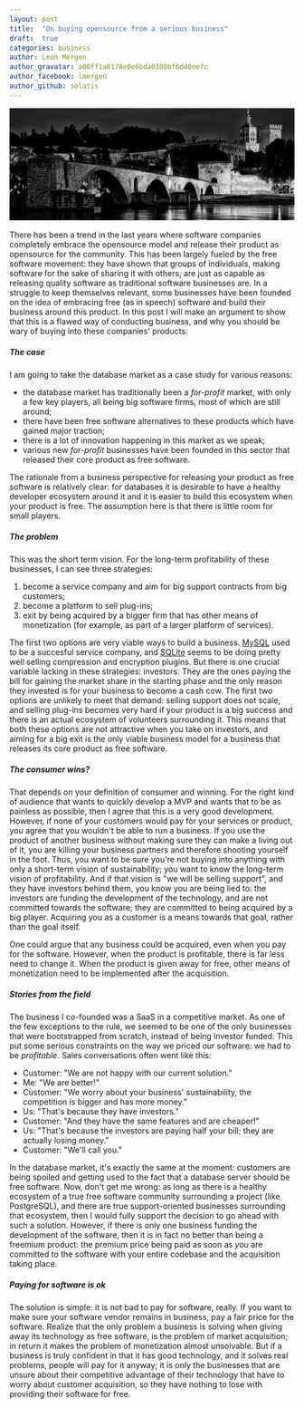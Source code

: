 ```yaml
---
layout: post
title:  "On buying opensource from a serious business"
draft:  true
categories: business
author: Leon Mergen
author_gravatar: a00ff1a0178e0e6bda0108bf6d40eefc
author_facebook: lmergen
author_github: solatis
---
```


![Building bridges](/images/posts/blog2.jpg)

There has been a trend in the last years where software companies completely embrace the opensource model and release their product as opensource for the community. This has been largely fueled by the free software movement: they have shown that groups of individuals, making software for the sake of sharing it with others, are just as capable as releasing quality software as traditional software businesses are. In a struggle to keep themselves relevant, some businesses have been founded on the idea of embracing free (as in speech) software and build their business around this product. In this post I will make an argument to show that this is a flawed way of conducting business, and why you should be wary of buying into these companies' products. 

##### The case

I am going to take the database market as a case study for various reasons:

* the database market has traditionally been a *for-profit* market, with only a few key players, all being big software firms, most of which are still around;
* there have been free software alternatives to these products which have gained major traction;
* there is a lot of innovation happening in this market as we speak;
* various new *for-profit* businesses have been founded in this sector that released their core product as free software.

The rationale from a business perspective for releasing your product as free software is relatively clear: for databases it is desirable to have a healthy developer ecosystem around it and it is easier to build this ecosystem when your product is free. The assumption here is that there is little room for small players.

##### The problem

This was the short term vision. For the long-term profitability of these businesses, I can see three strategies:

1. become a service company and aim for big support contracts from big customers;
2. become a platform to sell plug-ins;
3. exit by being acquired by a bigger firm that has other means of monetization (for example, as part of a larger platform of services).

The first two options are very viable ways to build a business. [MySQL](http://www.mysql.com/) used to be a succesful service company, and [SQLite](https://sqlite.org/) seems to be doing pretty well selling compression and encryption plugins. But there is one crucial variable lacking in these strategies: investors. They are the ones paying the bill for gaining the market share in the starting phase and the only reason they invested is for your business to become a cash cow. The first two options are unlikely to meet that demand: selling support does not scale, and selling plug-ins becomes very hard if your product is a big success and there is an actual ecosystem of volunteers surrounding it. This means that both these options are not attractive when you take on investors, and aiming for a big exit is the only viable business model for a business that releases its core product as free software.

##### The consumer wins?

That depends on your definition of consumer and winning. For the right kind of audience that wants to quickly develop a MVP and wants that to be as painless as possible, then I agree that this is a very good development. However, if none of your customers would pay for your services or product, you agree that you wouldn't be able to run a business. If you use the product of another business without making sure they can make a living out of it, you are killing your business partners and therefore shooting yourself in the foot. Thus, you want to be sure you're not buying into anything with only a short-term vision of sustainability; you want to know the long-term vision of profitability. And if that vision is "we will be selling support", and they have investors behind them, you know you are being lied to: the investors are funding the development of the technology, and are not committed towards the software; they are committed to being acquired by a big player. Acquiring you as a customer is a means towards that goal, rather than the goal itself.

One could argue that any business could be acquired, even when you pay for the software. However, when the product is profitable, there is far less need to change it. When the product is given away for free, other means of monetization need to be implemented after the acquisition.

##### Stories from the field

The business I co-founded was a SaaS in a competitive market. As one of the few exceptions to the rule, we seemed to be one of the only businesses that were bootstrapped from scratch, instead of being investor funded. This put some serious constraints on the way we priced our software: we had to be *profitable*. Sales conversations often went like this:

- Customer: "We are not happy with our current solution."
- Me: "We are better!"
- Customer: "We worry about your business' sustainability, the competition is bigger and has more money."
- Us: "That's because they have investors."
- Customer: "And they have the same features and are cheaper!"
- Us: "That's because the investors are paying half your bill; they are actually losing money."
- Customer: "We'll call you."

In the database market, it's exactly the same at the moment: customers are being spoiled and getting used to the fact that a database server should be free software. Now, don't get me wrong: as long as there is a healthy ecosystem of a true free software community surrounding a project (like PostgreSQL), and there are true support-oriented businesses surrounding that ecosystem, then I would fully support the decision to go ahead with such a solution. However, if there is only one business funding the development of the software, then it is in fact no better than being a freemium product: the premium price being paid as soon as *you* are committed to the software with your entire codebase and the acquisition taking place. 

##### Paying for software is ok

The solution is simple: it is not bad to pay for software, really. If you want to make sure your software vendor remains in business, pay a fair price for the software. Realize that the only problem a business is solving when giving away its technology as free software, is the problem of market acquisition; in return it makes the problem of monetization almost unsolvable. But if a business is truly confident in that it has good technology, and it solves real problems, people will pay for it anyway; it is only the businesses that are unsure about their competitive advantage of their technology that have to worry about customer acquisition, so they have nothing to lose with providing their software for free.
